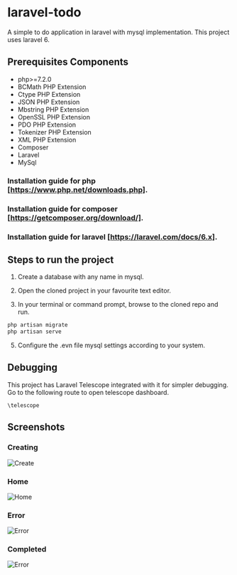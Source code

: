 # laravel-todo

A simple to do application in laravel with mysql implementation. This project uses laravel 6.

## Prerequisites Components

- php>=7.2.0
- BCMath PHP Extension
- Ctype PHP Extension
- JSON PHP Extension
- Mbstring PHP Extension
- OpenSSL PHP Extension
- PDO PHP Extension
- Tokenizer PHP Extension
- XML PHP Extension
- Composer
- Laravel
- MySql

### Installation guide for php [https://www.php.net/downloads.php].

### Installation guide for composer [https://getcomposer.org/download/].

### Installation guide for laravel [https://laravel.com/docs/6.x].

## Steps to run the project

1. Create a database with any name in mysql.

2. Open the cloned project in your favourite text editor.

4. In your terminal or command prompt, browse to the cloned repo and run.

```bash
php artisan migrate
php artisan serve
```
5. Configure the .evn file mysql settings according to your system.

## Debugging

This project has Laravel Telescope integrated with it for simpler debugging. Go to the following route to open telescope dashboard.

```route
\telescope
```

## Screenshots

### Creating

![Create](https://github.com/dambar08/laravel-todo/blob/master/screenshots/create.png)

### Home

![Home](https://github.com/dambar08/laravel-todo/blob/master/screenshots/ui-added.png)

### Error

![Error](https://github.com/dambar08/laravel-todo/blob/master/screenshots/error.png)

### Completed

![Error](https://github.com/dambar08/laravel-todo/blob/master/screenshots/completed.png)
